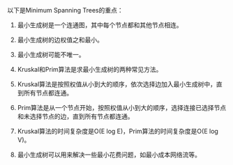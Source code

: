 

以下是Minimum Spanning Trees的重点：

1. 最小生成树是一个连通图，其中每个节点都和其他节点相连。

2. 最小生成树的边权值之和最小。

3. 最小生成树可能不唯一。

4. Kruskal和Prim算法是求最小生成树的两种常见方法。

5. Kruskal算法是按照权值从小到大的顺序，依次选择边加入最小生成树中，直到所有节点都连通。

6. Prim算法是从一个节点开始，按照权值从小到大的顺序，选择连接已选择节点和未选择节点的边，直到所有节点都连通。

7. Kruskal算法的时间复杂度是O(E log E)，Prim算法的时间复杂度是O(E log V)。

8. 最小生成树可以用来解决一些最小花费问题，如最小成本网络流等。